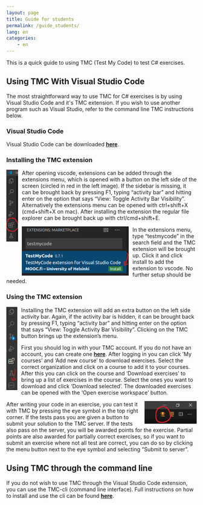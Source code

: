 ```yaml
---
layout: page
title: Guide for students
permalink: /guide_students/
lang: en
categories:
    - en
---
```


This is a quick guide to using TMC (Test My Code) to test C# exercises.

## Using TMC With Visual Studio Code

The most straightforward way to use TMC for C# exercises is by using Visual Studio Code and it's TMC extension. If you wish to use another program such as Visual Studio, refer to the command line TMC instructions below.

### Visual Studio Code

Visual Studio Code can be downloaded [**here**](https://code.visualstudio.com/download).

### Installing the TMC extension

 <img align="left" src="../resources/extensions_icon.png" height="190" style="padding-right: 10px;" />

After opening vscode, extensions can be added through the extensions menu, which is opened with a button on the left side of the screen (circled in red in the left image).
If the sidebar is missing, it can be brought back by pressing F1, typing “activity bar” and hitting enter on the option that says “View: Toggle Activity Bar Visibility”. 
Alternatively the extensions menu can be opened with ctrl+shift+X (cmd+shift+X on mac). After installing the extension the regular file explorer can be brought back up with ctrl/cmd+shift+E.

<img align="left" src="../resources/tmcplugin.png" height="130" style="padding-right: 10px;" />

In the extensions menu, type “testmycode” in the search field and the TMC extension will be brought up. Click it and click install to add the extension to vscode. No further setup should be needed.

### Using the TMC extension

<img align="left" src="../resources/tmcbutton.png" height="220" style="padding-right: 10px;" />

Installing the TMC extension will add an extra button on the left side activity bar. Again, if the activity bar is hidden, it can be brought back by pressing F1, typing “activity bar” and hitting enter on the option that says “View: Toggle Activity Bar Visibility”. Clicking on the TMC button brings up the extension’s menu. 

First you should log in with your TMC account. If you do not have an account, you can create one [**here**](https://www.mooc.fi/en/sign-up). After logging in you can click ’My courses’ and ‘Add new course’ to download exercises. Select the correct organization and click on a course to add it to your courses. After this you can click on the course and ‘Download exercises’ to bring up a list of exercises in the course. Select the ones you want to download and click ‘Download selected’. The downloaded exercises can be opened with the ‘Open exercise workspace’ button.

 <img align="right" src="../resources/test_icon.png" height="60" style="padding-left: 10px;" />

After writing your code in an exercise, you can test it with TMC by pressing the eye symbol in the top right corner. If the tests pass you are given a button to submit your solution to the TMC server. If the tests also pass on the server, you will be awarded points for the exercise. Partial points are also awarded for partially correct exercises, so if you want to submit an exercise where not all test are correct, you can do so by clicking the menu button next to the eye symbol and selecting “Submit to server”.

## Using TMC through the command line

If you do not wish to use TMC through the Visual Studio Code extension, you can use the TMC-cli (command line interface). Full instructions on how to install and use the cli can be found [**here**](https://github.com/testmycode/tmc-cli).
